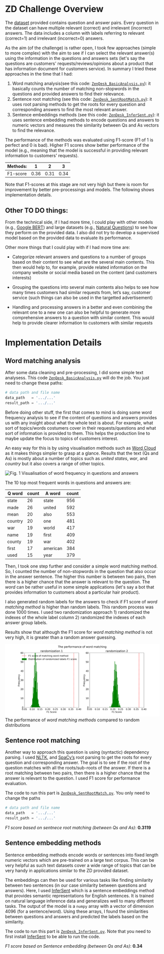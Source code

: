 # ZD Challenge Overview

The [dataset](zendesk_challenge.tsv) provided contains question and answer pairs. Every question in the dataset can have multiple relevant (correct) and irrelevant (incorrect) answers. The data includes a column with labels referring to relevant (correct=1) and irrelevant (incorrect=0) answers.

As the aim (of the challenge) is rather open, I took few approaches (simple to more complex) with the aim to see if I can select the relevant answer(s) using the information in the questions and answers sets (let's say the questions are customers' requests/reviews/opinions about a product that has information document for customers service). 
In summary I tried these approaches in the time that I had: 

1. Word matching analysis(see this code: [`ZenِDesk_BasicAnalysis.py`](ZenِDesk_BasicAnalysis.py)): it basically counts the number of matching non-stopwords in the questions and provided answers to find their relevance. 
2. Sentence root matching (see this code: [`ZenDesk_SentRootMatch.py`](ZenDesk_SentRootMatch.py)): it uses root parsing methods to get the roots for every question and corresponding answers to find the most relevant answer.
3. Sentence embeddings methods (see this code: [`ZenDesk_InferSent.py`](ZenDesk_InferSent.py)): it uses sentence embedding methods to encode questions and answers to numeric vectors and measures the similarity between Qs and As vectors to find the relevance.

The performance of the methods was evaluated using F1-score (F1 of 1 is perfect and 0 is bad). Higher F1 scores show better performance of the model (e.g., meaning that the model is successful in providing relevant information to customers' requests).

|  Methods: |  1  |  2  |  3  |
|-----------|-----|-----|-----|
| F1-score  |0.36 |0.31 | 0.34|


Note that F1-scores at this stage are not very high but there is room for improvement by better pre-processings and models.
The following shows implementation details.

## Other TO DO things:

From the technical side, if I had more time, I could play with other models (e.g., [Google BERT](https://github.com/google-research/bert)) and large datasets (e.g., [Natural Questions](https://ai.google.com/research/NaturalQuestions)) to see how they perform on the provided data. I also did not try to develop a supervised model based on the provided data to evaluate its performance. 

Other more things that I could play with if I had more time are:
* Categorize relevant answers and questions to a number of groups based on their content to see what are the several main contents. This then would help to, for example, provide related information on the company website or social media based on the content (and customers interests)

* Grouping the questions into several main contents also helps to see how many times customers had similar requests from, let’s say, customer service (such things can also be used in the targetted advertisement)

* Handling and processing answers in a better and even combining the relevant one to a new one can also be helpful to generate more comprehensive answers to a question with similar content. This would help to provide clearer information to customers with similar requests


# Implementation Details
## Word matching analysis
After some data cleaning and pre-processing, I did some simple text analysess. This code [`ZenِDesk_BasicAnalysis.py`](ZenِDesk_BasicAnalysis.py) will do the job. You just need to change these paths:

```python
# data path and file name
data_path   = '.../...'
result_path = '.../...'
```

Before doing other stuff, the first that comes to mind is doing some word frequency analysis to see if the content of questions and answers provides us with any insight about what the whole text is about. For example, what sort of topics/words costumers cover in their requests/questions and what sort of information is provided to them. This helps the production line to maybe update the focus to topics of customers interest.

An easy way for this is by using visualisation methods such as [Word Cloud](http://amueller.github.io/word_cloud/) as it makes things simpler to grasp at a glance.
Results that the text (Qs and As) is mostly about a number of topics such as *united states*, *war*, and *country* but it also covers a range of other topics.


![Fig. 1](Word_Frequency.png)
Visualisation of word frequency in questions and answers



The 10 top most frequent words in questions and answers are: 

|  Q word  |   count  |  A word  |   count  |
|----------|----------|----------|----------|
|  state   |    26    |  state   |   956    |
|   made   |    26    |  united  |   592    |
|   mean   |    20    |   also   |   553    |
| country  |    20    |   one    |   481    |
|   war    |    19    |  world   |   417    |
|   name   |    19    |  first   |   409    |
|  county  |    19    |   war    |   402    |
|  first   |    17    | american |   384    |
|   used   |    15    |   year   |   379    |


Then, I took one step further and consider a simple word matching method. So, I counted the number of non-stopwords in the question that also occur in the answer sentence. The higher this number is between two pairs, then there is a higher chance that the answer is relevant to the question. The *word* can be rather useful in some simple applications (let's say a bot that provides information to customers about a particular hair product).

I also generated random labels for the answers to check if F1 score of *word matching method* is higher than random labels. This random process was done 1000 times. I used two randomization approach 1) randomized the indexes of the whole label column 2) randomized the indexes of each answer group labels. 

Results show that although the F1 score for *word matching method* is not very high, it is greater than a random answer guessing.

![Fig. 2](Word_Matching_Performance.png)
The performance of *word matching methods* compared to random distributions 


## Sentence root matching
Another way to approach this question is using (syntactic) dependency parsing. I used [NLTK](https://www.nltk.org/), and [SpaCy’s](https://spacy.io/) root parsing to get the roots for every question and corresponding answer. The goal is to see if the root of the question matches with all the roots/sub-roots of the answer. If there is a root matching between two pairs, then there is a higher chance that the answer is relevant to the question. I used F1 score for performance evaluation.

The code to run this part is [`ZenDesk_SentRootMatch.py`](ZenDesk_SentRootMatch.py). You only need to change the paths

```python
# data path and file name
data_path   = '.../...'
result_path = '.../...'
```

*F1 score based on sentnece root matching (between Qs and As)*: **0.3119**


## Sentence embedding methods
Sentence embedding methods encode words or sentences into fixed length numeric vectors which are pre-trained on a large text corpus. This can be very helpful as such text datasets cover a wide range of topics that can be very handy in applications similar to the ZD provided dataset.

The embeddings can then be used for various tasks like finding similarity between two sentences (in our case similarity between questions and answers).
Here, I used [InferSent](https://github.com/facebookresearch/InferSent) which is a sentence embeddings method that provides semantic representations for English sentences. It is trained on natural language inference data and generalizes well to many different tasks. The output of the model is a `numpy` array with a vector of dimension 4096 (for a sentence/word). Using these arrays, I found the similarities between questions and answers and predicted the labels based on the similarity.

The code to run this part is [`ZenDesk_InferSent.py`](ZenDesk_InferSent.py). Note that you need to first install [InferSent](https://github.com/facebookresearch/InferSent) to be able to run the code.

*F1 score based on Sentence embedding (between Qs and As)*: **0.34**
 
